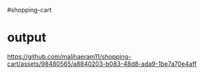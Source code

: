 #shopping-cart
# output


https://github.com/malihaeram11/shopping-cart/assets/98480565/a8840203-b083-48d8-ada9-1be7a70e4aff

